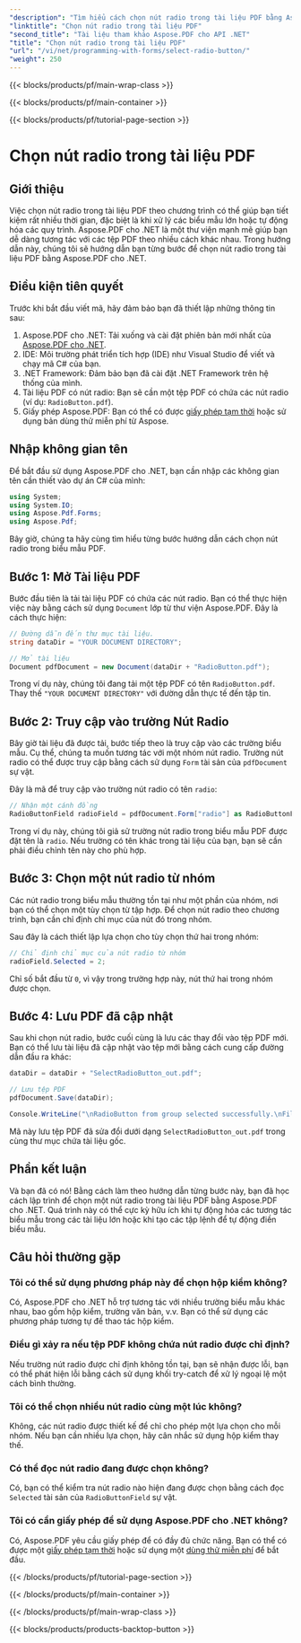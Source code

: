 ```yaml
---
"description": "Tìm hiểu cách chọn nút radio trong tài liệu PDF bằng Aspose.PDF cho .NET với hướng dẫn từng bước này. Tự động hóa tương tác biểu mẫu dễ dàng."
"linktitle": "Chọn nút radio trong tài liệu PDF"
"second_title": "Tài liệu tham khảo Aspose.PDF cho API .NET"
"title": "Chọn nút radio trong tài liệu PDF"
"url": "/vi/net/programming-with-forms/select-radio-button/"
"weight": 250
---
```


{{< blocks/products/pf/main-wrap-class >}}

{{< blocks/products/pf/main-container >}}

{{< blocks/products/pf/tutorial-page-section >}}

# Chọn nút radio trong tài liệu PDF

## Giới thiệu

Việc chọn nút radio trong tài liệu PDF theo chương trình có thể giúp bạn tiết kiệm rất nhiều thời gian, đặc biệt là khi xử lý các biểu mẫu lớn hoặc tự động hóa các quy trình. Aspose.PDF cho .NET là một thư viện mạnh mẽ giúp bạn dễ dàng tương tác với các tệp PDF theo nhiều cách khác nhau. Trong hướng dẫn này, chúng tôi sẽ hướng dẫn bạn từng bước để chọn nút radio trong tài liệu PDF bằng Aspose.PDF cho .NET. 

## Điều kiện tiên quyết

Trước khi bắt đầu viết mã, hãy đảm bảo bạn đã thiết lập những thông tin sau:

1. Aspose.PDF cho .NET: Tải xuống và cài đặt phiên bản mới nhất của [Aspose.PDF cho .NET](https://releases.aspose.com/pdf/net/).
2. IDE: Môi trường phát triển tích hợp (IDE) như Visual Studio để viết và chạy mã C# của bạn.
3. .NET Framework: Đảm bảo bạn đã cài đặt .NET Framework trên hệ thống của mình.
4. Tài liệu PDF có nút radio: Bạn sẽ cần một tệp PDF có chứa các nút radio (ví dụ: `RadioButton.pdf`).
5. Giấy phép Aspose.PDF: Bạn có thể có được [giấy phép tạm thời](https://purchase.aspose.com/temporary-license/) hoặc sử dụng bản dùng thử miễn phí từ Aspose.

## Nhập không gian tên

Để bắt đầu sử dụng Aspose.PDF cho .NET, bạn cần nhập các không gian tên cần thiết vào dự án C# của mình:

```csharp
using System;
using System.IO;
using Aspose.Pdf.Forms;
using Aspose.Pdf;
```

Bây giờ, chúng ta hãy cùng tìm hiểu từng bước hướng dẫn cách chọn nút radio trong biểu mẫu PDF.

## Bước 1: Mở Tài liệu PDF

Bước đầu tiên là tải tài liệu PDF có chứa các nút radio. Bạn có thể thực hiện việc này bằng cách sử dụng `Document` lớp từ thư viện Aspose.PDF. Đây là cách thực hiện:

```csharp
// Đường dẫn đến thư mục tài liệu.
string dataDir = "YOUR DOCUMENT DIRECTORY";

// Mở tài liệu
Document pdfDocument = new Document(dataDir + "RadioButton.pdf");
```

Trong ví dụ này, chúng tôi đang tải một tệp PDF có tên `RadioButton.pdf`. Thay thế `"YOUR DOCUMENT DIRECTORY"` với đường dẫn thực tế đến tập tin.

## Bước 2: Truy cập vào trường Nút Radio

Bây giờ tài liệu đã được tải, bước tiếp theo là truy cập vào các trường biểu mẫu. Cụ thể, chúng ta muốn tương tác với một nhóm nút radio. Trường nút radio có thể được truy cập bằng cách sử dụng `Form` tài sản của `pdfDocument` sự vật.

Đây là mã để truy cập vào trường nút radio có tên `radio`:

```csharp
// Nhận một cánh đồng
RadioButtonField radioField = pdfDocument.Form["radio"] as RadioButtonField;
```

Trong ví dụ này, chúng tôi giả sử trường nút radio trong biểu mẫu PDF được đặt tên là `radio`. Nếu trường có tên khác trong tài liệu của bạn, bạn sẽ cần phải điều chỉnh tên này cho phù hợp.

## Bước 3: Chọn một nút radio từ nhóm

Các nút radio trong biểu mẫu thường tồn tại như một phần của nhóm, nơi bạn có thể chọn một tùy chọn từ tập hợp. Để chọn nút radio theo chương trình, bạn cần chỉ định chỉ mục của nút đó trong nhóm. 

Sau đây là cách thiết lập lựa chọn cho tùy chọn thứ hai trong nhóm:

```csharp
// Chỉ định chỉ mục của nút radio từ nhóm
radioField.Selected = 2;
```

Chỉ số bắt đầu từ `0`, vì vậy trong trường hợp này, nút thứ hai trong nhóm được chọn.

## Bước 4: Lưu PDF đã cập nhật

Sau khi chọn nút radio, bước cuối cùng là lưu các thay đổi vào tệp PDF mới. Bạn có thể lưu tài liệu đã cập nhật vào tệp mới bằng cách cung cấp đường dẫn đầu ra khác:

```csharp
dataDir = dataDir + "SelectRadioButton_out.pdf";

// Lưu tệp PDF
pdfDocument.Save(dataDir);

Console.WriteLine("\nRadioButton from group selected successfully.\nFile saved at " + dataDir);
```

Mã này lưu tệp PDF đã sửa đổi dưới dạng `SelectRadioButton_out.pdf` trong cùng thư mục chứa tài liệu gốc.

## Phần kết luận

Và bạn đã có nó! Bằng cách làm theo hướng dẫn từng bước này, bạn đã học cách lập trình để chọn một nút radio trong tài liệu PDF bằng Aspose.PDF cho .NET. Quá trình này có thể cực kỳ hữu ích khi tự động hóa các tương tác biểu mẫu trong các tài liệu lớn hoặc khi tạo các tập lệnh để tự động điền biểu mẫu.

## Câu hỏi thường gặp

### Tôi có thể sử dụng phương pháp này để chọn hộp kiểm không?  
Có, Aspose.PDF cho .NET hỗ trợ tương tác với nhiều trường biểu mẫu khác nhau, bao gồm hộp kiểm, trường văn bản, v.v. Bạn có thể sử dụng các phương pháp tương tự để thao tác hộp kiểm.

### Điều gì xảy ra nếu tệp PDF không chứa nút radio được chỉ định?  
Nếu trường nút radio được chỉ định không tồn tại, bạn sẽ nhận được lỗi, bạn có thể phát hiện lỗi bằng cách sử dụng khối try-catch để xử lý ngoại lệ một cách bình thường.

### Tôi có thể chọn nhiều nút radio cùng một lúc không?  
Không, các nút radio được thiết kế để chỉ cho phép một lựa chọn cho mỗi nhóm. Nếu bạn cần nhiều lựa chọn, hãy cân nhắc sử dụng hộp kiểm thay thế.

### Có thể đọc nút radio đang được chọn không?  
Có, bạn có thể kiểm tra nút radio nào hiện đang được chọn bằng cách đọc `Selected` tài sản của `RadioButtonField` sự vật.

### Tôi có cần giấy phép để sử dụng Aspose.PDF cho .NET không?  
Có, Aspose.PDF yêu cầu giấy phép để có đầy đủ chức năng. Bạn có thể có được một [giấy phép tạm thời](https://purchase.aspose.com/temporary-license/) hoặc sử dụng một [dùng thử miễn phí](https://releases.aspose.com/) để bắt đầu.

{{< /blocks/products/pf/tutorial-page-section >}}

{{< /blocks/products/pf/main-container >}}

{{< /blocks/products/pf/main-wrap-class >}}

{{< blocks/products/products-backtop-button >}}